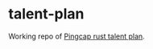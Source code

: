 # talent-plan

Working repo of [Pingcap rust talent plan](https://github.com/pingcap/talent-plan/blob/master/courses/rust/docs/lesson-plan.md#user-content-making-pna-rust-better).
